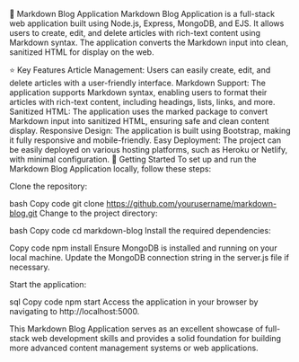 :memo: Markdown Blog Application
Markdown Blog Application is a full-stack web application built using Node.js, Express, MongoDB, and EJS. It allows users to create, edit, and delete articles with rich-text content using Markdown syntax. The application converts the Markdown input into clean, sanitized HTML for display on the web.

:star: Key Features
Article Management: Users can easily create, edit, and delete articles with a user-friendly interface.
Markdown Support: The application supports Markdown syntax, enabling users to format their articles with rich-text content, including headings, lists, links, and more.
Sanitized HTML: The application uses the marked package to convert Markdown input into sanitized HTML, ensuring safe and clean content display.
Responsive Design: The application is built using Bootstrap, making it fully responsive and mobile-friendly.
Easy Deployment: The project can be easily deployed on various hosting platforms, such as Heroku or Netlify, with minimal configuration.
:rocket: Getting Started
To set up and run the Markdown Blog Application locally, follow these steps:

Clone the repository:

bash
Copy code
git clone https://github.com/yourusername/markdown-blog.git
Change to the project directory:

bash
Copy code
cd markdown-blog
Install the required dependencies:

Copy code
npm install
Ensure MongoDB is installed and running on your local machine. Update the MongoDB connection string in the server.js file if necessary.

Start the application:

sql
Copy code
npm start
Access the application in your browser by navigating to http://localhost:5000.

This Markdown Blog Application serves as an excellent showcase of full-stack web development skills and provides a solid foundation for building more advanced content management systems or web applications.
